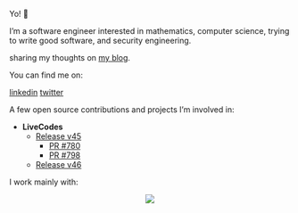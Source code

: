 Yo! 👋

I’m a software engineer interested in mathematics, computer science, trying to write good software, and security engineering.

sharing my thoughts on [my blog](https://seth0x41.github.io/).


You can find me on:

  <a href="https://linkedin.com/in/Seth0x41">linkedin</a>
  <a href="https://twitter.com/Seth0x41">twitter</a>

A few open source contributions and projects I’m involved in:

- **LiveCodes**  
  - [Release v45](https://github.com/live-codes/livecodes/releases/tag/v45)  
    - [PR #780](https://github.com/live-codes/livecodes/issues/780)  
    - [PR #798](https://github.com/live-codes/livecodes/pull/798)  
  - [Release v46](https://github.com/live-codes/livecodes/releases/tag/v46)

I work mainly with:

<p align="center">
  <img src="https://skillicons.dev/icons?i=java,spring,js,nodejs,python,php,fastapi,flask,nginx,mysql,docker&perline=30" />
</p>

